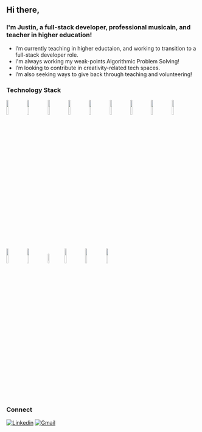 ## Hi there,
<!--
<img align="left" width="450" atl="jkworleys's Github Stats" src="http://github-readme-stats-2-sigma.vercel.app/api?username=jkworley&show_icons=true&hide_border=true" />
-->
### I'm Justin, a full-stack developer, professional musicain, and teacher in higher education!

* I’m currently teaching in higher eductaion, and working to transition to a full-stack developer role. <br/>
* I'm always working my weak-points Algorithmic Problem Solving! <br/>
* I’m looking to contribute in creativity-related tech spaces.<br/> 
* I’m also seeking ways to give back through teaching and volunteering!<br/>

### Technology Stack

<code><img width="10%" src="https://www.vectorlogo.zone/logos/w3_html5/w3_html5-ar21.svg"></a></code>
<code><img width="10%" src="https://www.vectorlogo.zone/logos/w3_css/w3_css-ar21.svg"></a></code>
<code><img width="10%" src="https://www.vectorlogo.zone/logos/tailwindcss/tailwindcss-ar21.svg"></a></code>
<code><img width="10%" src="https://www.vectorlogo.zone/logos/javascript/javascript-ar21.svg"></a></code>
<code><img width="10%" src="https://www.vectorlogo.zone/logos/typescriptlang/typescriptlang-ar21.svg"></a></code>
<code><img width="10%" src="https://www.vectorlogo.zone/logos/python/python-ar21.svg"></a></code>
<code><img width="10%" src="https://www.vectorlogo.zone/logos/pocoo_flask/pocoo_flask-ar21.svg"></a></code>
<code><img width="10%" src="https://www.vectorlogo.zone/logos/sqlite/sqlite-ar21.svg"></a></code>
<code><img width="10%" src="https://fastapi.tiangolo.com/img/logo-margin/logo-teal.png"></a></code>
<code><img width="10%" src="https://www.vectorlogo.zone/logos/mongodb/mongodb-ar21.svg"></a></code>
<code><img width="10%" src="https://www.vectorlogo.zone/logos/reactjs/reactjs-ar21.svg"></a></code>
<code><img width="8%" src="https://upload.vectorlogo.zone/logos/nextjs/images/2d3864ef-00e0-4026-ab1d-30e4a98e2899.svg"></a></code>
<code><img width="10%" src="https://www.vectorlogo.zone/logos/visualstudio_code/visualstudio_code-ar21.svg"></a></code>
<code><img width="10%" src="https://www.vectorlogo.zone/logos/getpostman/getpostman-ar21.svg"></a></code>
<code><img width="10%" src="https://surreyschoolsone.ca/cms-data/gallery/blog/resources/adobe-creative-cloud/adobecreativecloud.jpg"></a></code>

### Connect

[![Linkedin](https://img.shields.io/badge/-LinkedIn-blue?style=flat&logo=Linkedin&logoColor=white)](https://www.linkedin.com/in/jkworley/)
[![Gmail](https://img.shields.io/badge/-Gmail-c14438?style=flat&logo=Gmail&logoColor=white)](mailto:jkworley@gmail.com)

<!--
**jkworley/jkworley** is a ✨ _special_ ✨ repository because its `README.md` (this file) appears on your GitHub profile.
-->
